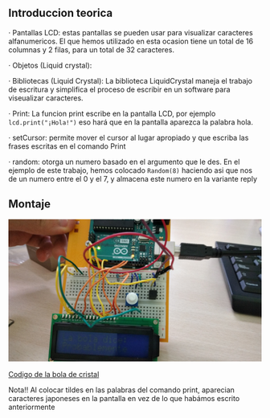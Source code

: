 ## Introduccion teorica 

· Pantallas LCD: estas pantallas se pueden usar para visualizar caracteres alfanumericos. El que hemos utilizado en esta ocasion tiene un total de 16 columnas y 2 filas, para un total de 32 caracteres.

· Objetos (Liquid crystal):

· Bibliotecas (Liquid Crystal): La biblioteca LiquidCrystal maneja el trabajo de escritura y simplifica el proceso de escribir en un software para viseualizar caracteres.

· Print: La funcion print escribe en la pantalla LCD, por ejemplo ```lcd.print("¡Hola!")``` eso hará que en la pantalla aparezca la palabra hola.

· setCursor: permite mover el cursor al lugar apropiado y que escriba las frases escritas en el comando Print

· random: otorga un numero basado en el argumento que le des. En el ejemplo de este trabajo, hemos colocado ```Random(8)``` haciendo asi que nos de un numero entre el 0 y el 7, y almacena este numero en la variante reply

## Montaje

![cahla](https://github.com/Mikeey666/ARDUINO/blob/main/IMG-20220112-WA0009.jpeg?raw=true)

[Codigo de la bola de cristal](https://github.com/Mikeey666/ARDUINO/blob/18c732cb98ff88b78e0719ca55bf5b2f29b9d2f6/bola_de_cristal.ino)

Nota!! Al colocar tildes en las palabras del comando print, aparecian caracteres japoneses en la pantalla en vez de lo que habámos escrito anteriormente
